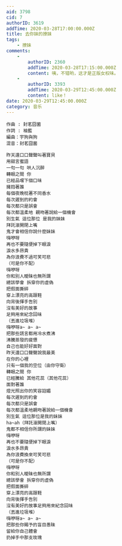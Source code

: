 ```yaml
---
aid: 3798
cid: 7
authorID: 3619
addTime: 2020-03-28T17:00:00.000Z
title: 去你妹的撩妹
tags:
    - 撩妹
comments:
    -
        authorID: 2360
        addTime: 2020-03-28T17:15:00.000Z
        content: 咦，不错哟，这才是正版女权味。
    -
        authorID: 3393
        addTime: 2020-03-29T12:45:00.000Z
        content: like！
date: 2020-03-29T12:45:00.000Z
category: 音乐
---
```


    作曲 : 封茗囧菌
    作詞 : 袖藍
    編曲：宇狗與狗
    混音：封茗囧菌
    
    昨天還口口聲聲叫著寶貝
    用甜言蜜語
    一句一句 哄人沉醉
    轉眼之間 你
    已經品嚐下個口味
    擁抱著誰
    每個夜晚枕著不同香水
    每次遲到的約會
    每次都只是誤會
    每次都溫柔地 親吻著說給一個機會
    別生氣 這位那位 是我的妹妹
    拜託滾開閉上嘴
    鬼才會相信你說什麼妹妹
    嗨咿呀
    再也不要隨便掉下眼淚
    淚水多昂貴
    為你浪費不過可笑可悲
    （可是你不配）
    嗨咿呀
    你和別人曖昧也無所謂
    總該學會 拆穿你的虛偽
    把假面撕碎
    穿上漂亮的高跟鞋
    向背後揮手告別
    沒有美好的故事
    足夠用來紀念回味
    （丟進垃圾堆）
    嗨咿呀a~ a~ a~
    把那些謊言都用冷水煮沸
    沸騰蒸發的疲憊
    自己也能好好面對
    昨天還口口聲聲說我最美
    在你的心裡
    只有一個我的空位（由你守衛）
    轉眼之間 你
    已經騰給 其他花蕊（其他花蕊）
    面對著誰
    燈光照出你的笑容諂媚
    每次遲到的約會
    每次都只是誤會
    每次都溫柔地親吻著說給一個機會
    別生氣 這位那位是我的妹妹
    ha~ah（拜託滾開閉上嘴）
    鬼都不相信你所謂的妹妹
    嗨咿呀
    再也不要隨便掉下眼淚
    淚水多昂貴
    為你浪費換來可笑可悲
    （可是你不配）
    嗨咿呀
    你和別人曖昧也無所謂
    總該學會 拆穿你的虛偽
    把假面撕碎
    穿上漂亮的高跟鞋
    向背後揮手告別
    沒有美好的故事足夠用來紀念回味
    （丟進垃圾堆）
    嗨咿呀a~ a~ a~
    把那些你賜予的盲目愚昧
    留給你自己體會
    扔掉手中那支玫瑰
